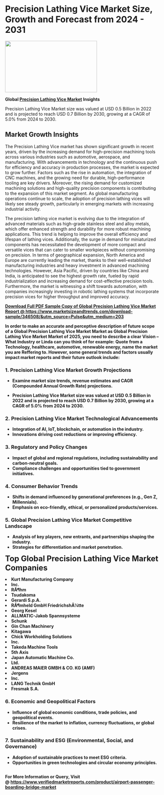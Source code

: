 <H1>Precision Lathing Vice Market Size, Growth and Forecast from 2024 - 2031</H1><img class="aligncenter size-medium wp-image-584254" src="https://thirdeyenews.in/wp-content/uploads/2024/09/Global-Market-Research-300x168.jpeg" alt="" width="300" height="168" /><p><strong>Global&nbsp;<a href="https://www.marketsizeandtrends.com/download-sample/346508/&amp;utm_source=Pulse&amp;utm_medium=203">Precision Lathing Vice Market</a> Insights</strong></p><p>Precision Lathing Vice Market size was valued at USD 0.5 Billion in 2022 and is projected to reach USD 0.7 Billion by 2030, growing at a CAGR of 5.0% from 2024 to 2030.</p><p><h2>Market Growth Insights</h2> <p>The Precision Lathing Vice market has shown significant growth in recent years, driven by the increasing demand for high-precision machining tools across various industries such as automotive, aerospace, and manufacturing. With advancements in technology and the continuous push for efficiency and accuracy in production processes, the market is expected to grow further. Factors such as the rise in automation, the integration of CNC machines, and the growing need for durable, high-performance tooling are key drivers. Moreover, the rising demand for customized machining solutions and high-quality precision components is contributing to the expansion of this market segment. As global manufacturing operations continue to scale, the adoption of precision lathing vices will likely see steady growth, particularly in emerging markets with increasing industrial activity.</p> <p><strong><a href="#"></a></strong></p> <p>The precision lathing vice market is evolving due to the integration of advanced materials such as high-grade stainless steel and alloy metals, which offer enhanced strength and durability for more robust machining applications. This trend is helping to improve the overall efficiency and lifespan of lathing vices. Additionally, the surge in demand for miniaturized components has necessitated the development of more compact and versatile vices that can cater to smaller workpieces without compromising on precision. In terms of geographical expansion, North America and Europe are currently leading the market, thanks to their well-established manufacturing industries and heavy investment in advanced machining technologies. However, Asia Pacific, driven by countries like China and India, is anticipated to see the highest growth rate, fueled by rapid industrialization and increasing demand for cost-effective precision tools. Furthermore, the market is witnessing a shift towards automation, with companies increasingly investing in robotic lathing systems that incorporate precision vices for higher throughput and improved accuracy.</p> <p><strong><a href="#"></p><p><span class=""><strong>Download Full PDF Sample Copy of Global Precision Lathing Vice Market Report</strong> @ <a href="https://www.marketsizeandtrends.com/download-sample/346508/&amp;utm_source=Pulse&amp;utm_medium=203" target="_blank">https://www.marketsizeandtrends.com/download-sample/346508/&amp;utm_source=Pulse&amp;utm_medium=203</a></span></p><p>In order to make an accurate and perceptive description of future scope of a Global&nbsp;Precision Lathing Vice Market Market as Global&nbsp;Precision Lathing Vice Market Market of 2025, you need to describe a clear Vision &ndash; What Industry or Linda can you think of for example: Quote from a Technology, healthcare, automotive, renewable energy, name the market you are Reffering to. However, some general trends and factors usually impact market reports and their future outlook include:</p><h3>1.&nbsp;<strong>Precision Lathing Vice Market Growth Projections</strong></h3><ul><li>Examine market size trends, revenue estimates and CAGR (Compounded Annual Growth Rate) projections.</li><li><p>Precision Lathing Vice Market size was valued at USD 0.5 Billion in 2022 and is projected to reach USD 0.7 Billion by 2030, growing at a CAGR of 5.0% from 2024 to 2030.</p></li></ul><h3>2.&nbsp;<strong>Precision Lathing Vice Market Technological Advancements</strong></h3><ul><li>Integration of AI, IoT, blockchain, or automation in the industry.</li><li>Innovations driving cost reductions or improving efficiency.</li></ul><h3>3.&nbsp;<strong>Regulatory and Policy Changes</strong></h3><ul><li>Impact of global and regional regulations, including sustainability and carbon-neutral goals.</li><li>Compliance challenges and opportunities tied to government initiatives.</li></ul><h3>4.&nbsp;<strong>Consumer Behavior Trends</strong></h3><ul><li>Shifts in demand influenced by generational preferences (e.g., Gen Z, Millennials).</li><li>Emphasis on eco-friendly, ethical, or personalized products/services.</li></ul><h3>5.&nbsp;<strong>Global Precision Lathing Vice Market Competitive Landscape</strong></h3><ul><li>Analysis of key players, new entrants, and partnerships shaping the industry.</li><li>Strategies for differentiation and market penetration.</li></ul><p data-pm-slice="1 1 []"><span style="color: inherit; font-family: inherit; font-size: 25px;">Top Global Precision Lathing Vice Market Companies</span></p><div class="" data-test-id=""><p><li>Kurt Manufacturing Company</li><li> Inc.</li><li> RÃ¶hm</li><li> Tsudakoma</li><li> Gerardi S.p.A.</li><li> RÃ¶mheld GmbH FriedrichshÃ¼tte</li><li> Georg Kesel</li><li> ALLMATIC-Jakob Spannsysteme</li><li> Schunk</li><li> Gin Chan Machinery</li><li> Kitagawa</li><li> Chick Workholding Solutions</li><li> Inc.</li><li> Takeda Machine Tools</li><li> 5th Axis</li><li> Japan Automatic Machine Co.</li><li> Ltd.</li><li> ANDREAS MAIER GMBH & CO. KG (AMF)</li><li> Jergens</li><li> Inc.</li><li> LANG Technik GmbH</li><li> Fresmak S.A.</li></p></div><h3>6.&nbsp;<strong>Economic and Geopolitical Factors</strong></h3><ul><li>Influence of global economic conditions, trade policies, and geopolitical events.</li><li>Resilience of the market to inflation, currency fluctuations, or global crises.</li></ul><h3>7.&nbsp;<strong>Sustainability and ESG (Environmental, Social, and Governance)</strong></h3><ul><li>Adoption of sustainable practices to meet ESG criteria.</li><li>Opportunities in green technologies and circular economy principles.</li></ul><h2><strong style="font-size: 14px;">For More Information or Query, Visit @&nbsp;</strong><a style="background-color: #ffffff; font-size: 14px;" href="https://www.marketsizeandtrends.com/report/precision-lathing-vice-market/" target="_blank">https://www.verifiedmarketreports.com/product/airport-passenger-boarding-bridge-market</a></h2>
